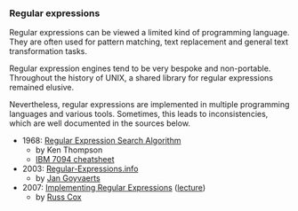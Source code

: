 ### Regular expressions

Regular expressions can be viewed a limited kind of programming language. They are often used for pattern matching, text replacement and general text transformation tasks.

Regular expression engines tend to be very bespoke and non-portable. Throughout the history of UNIX, a shared library for regular expressions remained elusive.

Nevertheless, regular expressions are implemented in multiple programming languages and various tools. Sometimes, this leads to inconsistencies, which are well documented in the sources below.

 * 1968: [Regular Expression Search Algorithm](http://www.oilshell.org/archive/Thompson-1968.pdf)
   * by Ken Thompson
   * [IBM 7094 cheatsheet](https://swtch.com/~rsc/regexp/ibm7094.html)
 * 2003: [Regular-Expressions.info](https://www.regular-expressions.info/quickstart.html)
   * by [Jan Goyvaerts](https://www.just-great-software.com/aboutjg.html)
 * 2007: [Implementing Regular Expressions](https://swtch.com/~rsc/regexp/) ([lecture](https://swtch.com/~rsc/talks/regexp.pdf))
   * by [Russ Cox](https://swtch.com/~rsc/)
